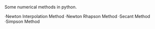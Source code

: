 Some numerical methods in python.

·Newton Interpolation Method
·Newton Rhapson Method
·Secant Method
·Simpson Method
